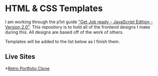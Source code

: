 # HTML & CSS Templates

I am working through the p1xt guide ["Get Job ready - JavaScript Edition - Version 2.0"](https://github.com/P1xt/p1xt-guides/blob/master/job-ready-javascript-edition-2.0.md). This repository is to hold all of the frontend designs I make during this. All designs are based off of the work of others.

Templates will be added to the list below as I finish them.

## Live Sites
*[Retro Portfolio Clone](https://reuben-john.github.io/html-css-templates/retro-clone/)